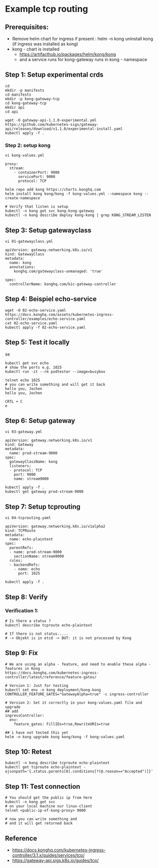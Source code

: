 # Example tcp routing 

## Prerequisites: 
 
  * Remove helm chart for ingress if present : helm -n kong uninstall kong (if ingress was installed as kong) 
  * kong - chart is installed
    * https://artifacthub.io/packages/helm/kong/kong
    * and a service runs for kong-gateway runs in kong - namespace

## Step 1: Setup experimental crds 
 

```
cd
mkdir -p manifests
cd manifests
mkdir -p kong-gateway-tcp
cd kong-gateway-tcp
mkdir api
cd api
```

```
wget -O gateway-api-1.1.0-experimental.yml https://github.com/kubernetes-sigs/gateway-api/releases/download/v1.1.0/experimental-install.yaml
kubectl apply -f .
```

### Step 2: setup kong 


```
vi kong-values.yml
```

```
proxy:
  stream:
    - containerPort: 9000
      servicePort: 9000
      protocol: TCP
```

```
helm repo add kong https://charts.konghq.com
helm install kong kong/kong -f kong-values.yml --namespace kong --create-namespace
```

```
# Verify that listen is setup
kubectl -n kong get svc kong-kong-gateway
kubectl -n kong describe deploy kong-kong | grep KONG_STREAM_LISTEN
```

## Step 3: Setup gatewayclass 

```
vi 01-gatewayclass.yml
```

```
apiVersion: gateway.networking.k8s.io/v1
kind: GatewayClass
metadata:
  name: kong
  annotations:
    konghq.com/gatewayclass-unmanaged: 'true'

spec:
  controllerName: konghq.com/kic-gateway-controller
```

## Step 4: Beispiel echo-service 

```
wget -O 02-echo-service.yaml https://docs.konghq.com/assets/kubernetes-ingress-controller/examples/echo-service.yaml
cat 02-echo-service.yaml
kubectl apply -f 02-echo-service.yaml 
```

## Step 5: Test it locally 
se
```
kubectl get svc echo
# show the ports e.g. 1025
kubectl run -it --rm podtester --image=busybox
```

```
telnet echo 1025
# you can write something and will get it back
hello you, Jochen
hello you, Jochen
```

```
CRTL + C
e
```

## Step 6: Setup gateway 

```
vi 03-gateway.yml
```

```
apiVersion: gateway.networking.k8s.io/v1
kind: Gateway
metadata:
  name: prod-stream-9000
spec:
  gatewayClassName: kong
  listeners:
  - protocol: TCP
    port: 9000
    name: stream9000
```

```
kubectl apply -f .
kubectl get gateway prod-stream-9000
```

## Step 7: Setup tcprouting 

```
vi 04-tcprouting.yaml
```

```
apiVersion: gateway.networking.k8s.io/v1alpha2
kind: TCPRoute
metadata:
  name: echo-plaintext
spec:
  parentRefs:
  - name: prod-stream-9000
    sectionName: stream9000
  rules:
  - backendRefs:
    - name: echo
      port: 1025
```

```
kubectl apply -f .
```

## Step 8: Verify 

### Verification 1:

```
# Is there a status ?
kubectl describe tcproute echo-plaintext

# If there is not status.....
# -> Objekt is in etcd -> BUT: it is not processed by Kong
```

## Step 9: Fix 

```
# We are using an alpha - feature, and need to enable these alpha - features in Kong
https://docs.konghq.com/kubernetes-ingress-controller/latest/reference/feature-gates/
```

```
# Version 1: Just for testing
kubectl set env -n kong deployment/kong-kong CONTROLLER_FEATURE_GATES="GatewayAlpha=true" -c ingress-controller
```

```
# Version 2: Set it correctly in your kong-values.yaml file and upgrade
## add 
ingressController:
  env:
    feature_gates: FillIDs=true,RewriteURIs=true
```

```
## i have not tested this yet
helm -n kong upgrade kong kong/kong -f kong-values.yaml 
```

## Step 10: Retest 

```
kubectl -n kong describe tcproute echo-plaintext
kubectl get tcproute echo-plaintext -ojsonpath='{.status.parents[0].conditions[?(@.reason=="Accepted")]}'
```

## Step 11: Test connection 

```
# You should get the public ip from here 
kubectl -n kong get svc 
# on your local machine our linux-client
telnet <public-ip-of-kong-proxy> 9000 

# now you can write something and
# and it will get returned back 
```

## Reference 

  * https://docs.konghq.com/kubernetes-ingress-controller/3.1.x/guides/services/tcp/
  * https://gateway-api.sigs.k8s.io/guides/tcp/

